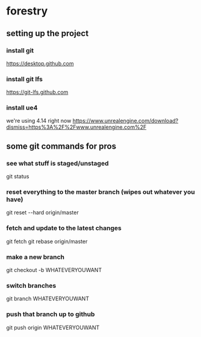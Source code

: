 # forestry

## setting up the project

### install git
https://desktop.github.com

### install git lfs
https://git-lfs.github.com

### install ue4
we're using 4.14 right now
https://www.unrealengine.com/download?dismiss=https%3A%2F%2Fwww.unrealengine.com%2F



## some git commands for pros

### see what stuff is staged/unstaged
git status

### reset everything to the master branch (wipes out whatever you have)
git reset --hard origin/master

### fetch and update to the latest changes
git fetch
git rebase origin/master

### make a new branch
git checkout -b WHATEVERYOUWANT

### switch branches
git branch WHATEVERYOUWANT

### push that branch up to github
git push origin WHATEVERYOUWANT

